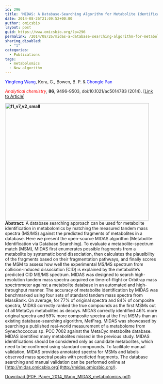 ```yaml
---
id: 296
title: 'MIDAS: A Database-Searching Algorithm for Metabolite Identification in Metabolomics.'
date: 2014-08-26T21:09:52+00:00
author: omicsbio
layout: post
guid: https://www.omicsbio.org/?p=296
permalink: /2014/08/26/midas-a-database-searching-algorithm-for-metabolite-identification-in-metabolomics/
sharing_disabled:
  - "1"
categories:
  - Publications
tags:
  - metabolomics
  - New algorithm
---
```

<span style="color: #0000ff;">Yingfeng Wang</span>, Kora, G., Bowen, B. P. & <span style="color: #0000ff;">Chongle Pan</span>

<span style="color: #ff0000;"><em>Analytical chemistry</em></span>, **86**, 9496-9503, doi:10.1021/ac5014783 (2014). [[Link to Article](http://pubs.acs.org/doi/abs/10.1021/ac5014783)]

<!--more-->

**[<img class="alignright wp-image-355 size-large" src="https://www.omicsbio.org/wp-content/uploads/2014/08/f1_v7_v2_small-1024x839.png" alt="f1_v7_v2_small" width="474" height="388" srcset="https://www.omicsbio.org/wp-content/uploads/2014/08/f1_v7_v2_small-1024x839.png 1024w, https://www.omicsbio.org/wp-content/uploads/2014/08/f1_v7_v2_small-300x246.png 300w, https://www.omicsbio.org/wp-content/uploads/2014/08/f1_v7_v2_small.png 1218w" sizes="(max-width: 474px) 100vw, 474px" />](https://www.omicsbio.org/wp-content/uploads/2014/08/f1_v7_v2_small.png)Abstract:** A database searching approach can be used for metabolite identification in metabolomics by matching the measured tandem mass spectra (MS/MS) against the predicted fragments of metabolites in a database. Here we present the open-source MIDAS algorithm (Metabolite Identification via Database Searching). To evaluate a metabolite-spectrum match (MSM), MIDAS first enumerates possible fragments from a metabolite by systematic bond dissociation, then calculates the plausibility of the fragments based on their fragmentation pathways, and finally scores the MSM to assess how well the experimental MS/MS spectrum from collision-induced dissociation (CID) is explained by the metabolite&#8217;s predicted CID MS/MS spectrum. MIDAS was designed to search high-resolution tandem mass spectra acquired on time-of-flight or Orbitrap mass spectrometer against a metabolite database in an automated and high-throughput manner. The accuracy of metabolite identification by MIDAS was benchmarked using four sets of standard tandem mass spectra from MassBank. On average, for 77% of original spectra and 84% of composite spectra, MIDAS correctly ranked the true compounds as the first MSMs out of all MetaCyc metabolites as decoys. MIDAS correctly identified 46% more original spectra and 59% more composite spectra at the first MSMs than an existing database-searching algorithm, MetFrag. MIDAS was showcased by searching a published real-world measurement of a metabolome from Synechococcus sp. PCC 7002 against the MetaCyc metabolite database. MIDAS identified many metabolites missed in the previous study. MIDAS identifications should be considered only as candidate metabolites, which need to be confirmed using standard compounds. To facilitate manual validation, MIDAS provides annotated spectra for MSMs and labels observed mass spectral peaks with predicted fragments. The database searching and manual validation can be performed online at [http://midas.omicsbio.org](http://midas.omicsbio.org/).

<p class="gde-text">
  <a href="https://www.omicsbio.org/wp-content/uploads/2014/08/Paper_2014_Wang_MIDAS_metabolomics.pdf" class="gde-link" onClick="_gaq.push(['_trackEvent', 'Google Doc Embedder', 'Download', this.href]);">Download (PDF, Paper_2014_Wang_MIDAS_metabolomics.pdf)</a>
</p>